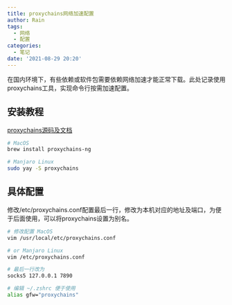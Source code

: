 ```yaml
---
title: proxychains网络加速配置
author: Rain
tags:
  - 网络
  - 配置
categories:
  - 笔记
date: '2021-08-29 20:20'
---
```


在国内环境下，有些依赖或软件包需要依赖网络加速才能正常下载。此处记录使用proxychains工具，实现命令行按需加速配置。

## 安装教程

[proxychains源码及文档](https://github.com/haad/proxychains)

```sh
# MacOS
brew install proxychains-ng

# Manjaro Linux
sudo yay -S proxychains
```

## 具体配置

修改/etc/proxychains.conf配置最后一行，修改为本机对应的地址及端口，为便于后面使用，可以将proxychains设置为别名。

```sh
# 修改配置 MacOS
vim /usr/local/etc/proxychains.conf

# or Manjaro Linux
vim /etc/proxychains.conf

# 最后一行改为
socks5 127.0.0.1 7890

# 编辑 ~/.zshrc 便于使用
alias gfw="proxychains"
```
